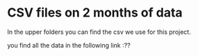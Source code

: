 # CSV files on 2 months of data
In the upper folders you can find the csv we use for this project.

you find all the data in the following link :??